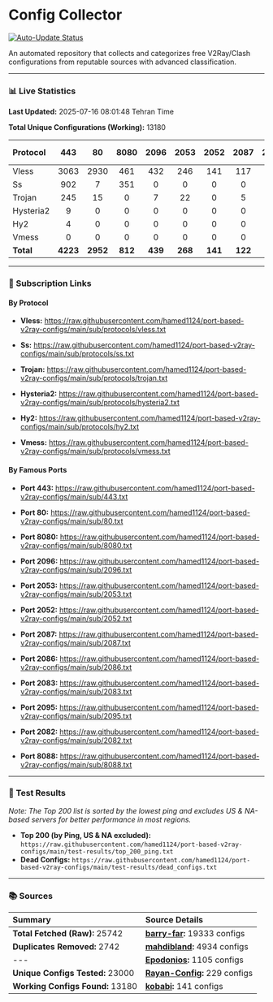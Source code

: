 # Config Collector

[![Auto-Update Status](https://github.com/hamed1124/port-based-v2ray-configs/actions/workflows/main.yml/badge.svg)](https://github.com/hamed1124/port-based-v2ray-configs/actions/workflows/main.yml)

An automated repository that collects and categorizes free V2Ray/Clash configurations from reputable sources with advanced classification.

---

### 📊 Live Statistics

**Last Updated:** 2025-07-16 08:01:48 Tehran Time

**Total Unique Configurations (Working):** 13180

| Protocol | 443 | 80 | 8080 | 2096 | 2053 | 2052 | 2087 | 2086 | 2083 | 2095 | 2082 | 8088 | Other Ports | Total |
|:---| :---: | :---: | :---: | :---: | :---: | :---: | :---: | :---: | :---: | :---: | :---: | :---: |:---:|:---:|
| Vless | 3063 | 2930 | 461 | 432 | 246 | 141 | 117 | 106 | 68 | 73 | 64 | 0 | 2954 | **10655** |
| Ss | 902 | 7 | 351 | 0 | 0 | 0 | 0 | 0 | 0 | 0 | 0 | 0 | 603 | **1863** |
| Trojan | 245 | 15 | 0 | 7 | 22 | 0 | 5 | 0 | 14 | 0 | 0 | 0 | 320 | **628** |
| Hysteria2 | 9 | 0 | 0 | 0 | 0 | 0 | 0 | 0 | 0 | 0 | 0 | 0 | 10 | **19** |
| Hy2 | 4 | 0 | 0 | 0 | 0 | 0 | 0 | 0 | 0 | 0 | 0 | 0 | 8 | **12** |
| Vmess | 0 | 0 | 0 | 0 | 0 | 0 | 0 | 0 | 0 | 1 | 0 | 0 | 2 | **3** |
| **Total** | **4223** | **2952** | **812** | **439** | **268** | **141** | **122** | **106** | **82** | **74** | **64** | **0** | **3897** | **13180** |

---

### 🚀 Subscription Links

#### By Protocol

- **Vless:**
  https://raw.githubusercontent.com/hamed1124/port-based-v2ray-configs/main/sub/protocols/vless.txt

- **Ss:**
  https://raw.githubusercontent.com/hamed1124/port-based-v2ray-configs/main/sub/protocols/ss.txt

- **Trojan:**
  https://raw.githubusercontent.com/hamed1124/port-based-v2ray-configs/main/sub/protocols/trojan.txt

- **Hysteria2:**
  https://raw.githubusercontent.com/hamed1124/port-based-v2ray-configs/main/sub/protocols/hysteria2.txt

- **Hy2:**
  https://raw.githubusercontent.com/hamed1124/port-based-v2ray-configs/main/sub/protocols/hy2.txt

- **Vmess:**
  https://raw.githubusercontent.com/hamed1124/port-based-v2ray-configs/main/sub/protocols/vmess.txt

#### By Famous Ports

- **Port 443:**
  https://raw.githubusercontent.com/hamed1124/port-based-v2ray-configs/main/sub/443.txt

- **Port 80:**
  https://raw.githubusercontent.com/hamed1124/port-based-v2ray-configs/main/sub/80.txt

- **Port 8080:**
  https://raw.githubusercontent.com/hamed1124/port-based-v2ray-configs/main/sub/8080.txt

- **Port 2096:**
  https://raw.githubusercontent.com/hamed1124/port-based-v2ray-configs/main/sub/2096.txt

- **Port 2053:**
  https://raw.githubusercontent.com/hamed1124/port-based-v2ray-configs/main/sub/2053.txt

- **Port 2052:**
  https://raw.githubusercontent.com/hamed1124/port-based-v2ray-configs/main/sub/2052.txt

- **Port 2087:**
  https://raw.githubusercontent.com/hamed1124/port-based-v2ray-configs/main/sub/2087.txt

- **Port 2086:**
  https://raw.githubusercontent.com/hamed1124/port-based-v2ray-configs/main/sub/2086.txt

- **Port 2083:**
  https://raw.githubusercontent.com/hamed1124/port-based-v2ray-configs/main/sub/2083.txt

- **Port 2095:**
  https://raw.githubusercontent.com/hamed1124/port-based-v2ray-configs/main/sub/2095.txt

- **Port 2082:**
  https://raw.githubusercontent.com/hamed1124/port-based-v2ray-configs/main/sub/2082.txt

- **Port 8088:**
  https://raw.githubusercontent.com/hamed1124/port-based-v2ray-configs/main/sub/8088.txt

---

### 🧪 Test Results
*Note: The Top 200 list is sorted by the lowest ping and excludes US & NA-based servers for better performance in most regions.*

- **Top 200 (by Ping, US & NA excluded):** `https://raw.githubusercontent.com/hamed1124/port-based-v2ray-configs/main/test-results/top_200_ping.txt`
- **Dead Configs:** `https://raw.githubusercontent.com/hamed1124/port-based-v2ray-configs/main/test-results/dead_configs.txt`

---

### 📚 Sources

| Summary | Source Details |
|:---|:---|
| **Total Fetched (Raw):** 25742 | **[barry-far](https://github.com/barry-far/V2ray-Config):** 19333 configs |
| **Duplicates Removed:** 2742 | **[mahdibland](https://github.com/mahdibland/V2RayAggregator):** 4934 configs |
| --- | **[Epodonios](https://github.com/Epodonios/v2ray-configs):** 1105 configs |
| **Unique Configs Tested:** 23000 | **[Rayan-Config](https://github.com/Rayan-Config/C-Sub):** 229 configs |
| **Working Configs Found:** 13180 | **[kobabi](https://github.com/liketolivefree/kobabi):** 141 configs |
